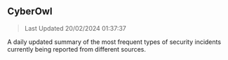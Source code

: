 ## CyberOwl 
> Last Updated 20/02/2024 01:37:37 


A daily updated summary of the most frequent types of security incidents currently being reported from different sources.

